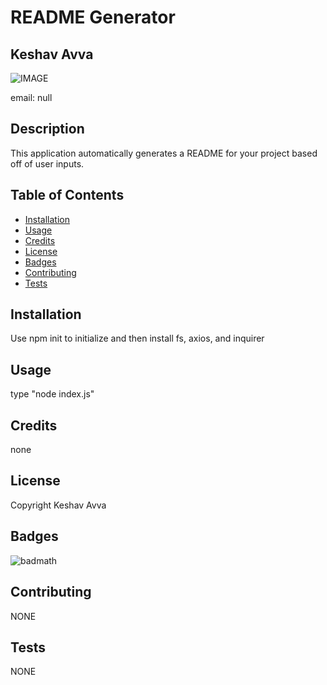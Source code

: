 # README Generator

## Keshav Avva

![IMAGE](https://avatars2.githubusercontent.com/u/58408384?v=4)

email: null

## Description

This application automatically generates a README for your project based off of user inputs.


## Table of Contents

* [Installation](#installation)
* [Usage](#usage)
* [Credits](#credits)
* [License](#license)
* [Badges](#badges)
* [Contributing](#contributing)
* [Tests](#tests)


## Installation

Use npm init to initialize and then install fs, axios, and inquirer


## Usage

type "node index.js"


## Credits

none


## License

Copyright Keshav Avva


## Badges

![badmath](https://img.shields.io/github/languages/top/nielsenjared/badmath)


## Contributing

NONE


## Tests

NONE


